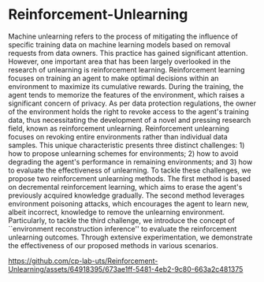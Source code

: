# Reinforcement-Unlearning
Machine unlearning refers to the process of mitigating the influence of specific training data on machine learning models based on removal requests from data owners. 
This practice has gained significant attention. 
However, one important area that has been largely overlooked in the research of unlearning is reinforcement learning. 
Reinforcement learning focuses on training an agent to make optimal decisions within an environment to maximize its cumulative rewards. During the training, the agent tends to memorize the features of the environment, which raises a significant concern of privacy. 
As per data protection regulations, the owner of the environment holds the right to revoke access to the agent's training data, thus necessitating the development of a novel and pressing research field,  known as reinforcement unlearning.
Reinforcement unlearning focuses on revoking entire environments rather than individual data samples. This unique characteristic presents three distinct challenges: 1) how to propose unlearning schemes for environments; 
2) how to avoid degrading the agent's performance in remaining environments; and 3) how to evaluate the effectiveness of unlearning. 
To tackle these challenges, we propose two reinforcement unlearning methods. The first method is based on decremental reinforcement learning, which aims to erase the agent's previously acquired knowledge gradually. 
The second method leverages environment poisoning attacks, which encourages the agent to learn new, albeit incorrect, knowledge to remove the unlearning environment. 
Particularly, to tackle the third challenge, we introduce the concept of ``environment reconstruction inference'' to evaluate the reinforcement unlearning outcomes. 
Through extensive experimentation, we demonstrate the effectiveness of our proposed methods in various scenarios. 




https://github.com/cp-lab-uts/Reinforcement-Unlearning/assets/64918395/673ae1ff-5481-4eb2-9c80-663a2c481375

